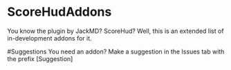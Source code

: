# ScoreHudAddons
You know the plugin by JackMD? ScoreHud? Well, this is an extended list of in-development addons for it.

#Suggestions
You need an addon? Make a suggestion in the Issues tab with the prefix [Suggestion]

